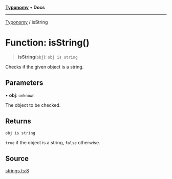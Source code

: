 [**Typonomy**](../README.md) • **Docs**

***

[Typonomy](../globals.md) / isString

# Function: isString()

> **isString**(`obj`): `obj is string`

Checks if the given object is a string.

## Parameters

• **obj**: `unknown`

The object to be checked.

## Returns

`obj is string`

`true` if the object is a string, `false` otherwise.

## Source

[strings.ts:8](https://github.com/softcraft-development/typonomy/blob/289df70d83b2b1e3049cb23856e86e275cb8aa8a/src/strings.ts#L8)
